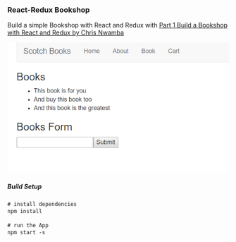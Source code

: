 ### React-Redux Bookshop

Build a simple Bookshop with React and Redux with [Part 1 Build a Bookshop with React and Redux by Chris Nwamba](https://scotch.io/tutorials/build-a-bookshop-with-react-redux-i-react-redux-flow)

![demo png](./src/demo.png)

##### Build Setup
```
# install dependencies
npm install

# run the App
npm start -s
```
